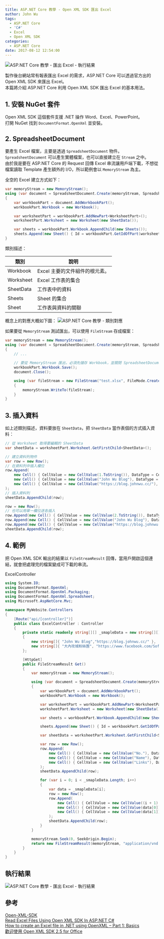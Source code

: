 ```yaml
---
title: ASP.NET Core 教學 - Open XML SDK 匯出 Excel
author: John Wu
tags:
  - ASP.NET Core
  - 'C#'
  - Excel
  - Open XML SDK
categories:
  - ASP.NET Core
date: 2017-08-12 12:54:00
---
```

![ASP.NET Core 教學 - 匯出 Excel - 執行結果](/images/x294.png)

製作後台網站常有報表匯出 Excel 的需求，ASP.NET Core 可以透過官方出的 Open XML SDK 來匯出 Excel。  
本篇將介紹 ASP.NET Core 利用 Open XML SDK 匯出 Excel 的基本用法。  

<!-- more -->

## 1. 安裝 NuGet 套件

Open XML SDK 這個套件支援 .NET 操作 Word、Excel、PowerPoint。  
打開 NuGet 找到 `DocumentFormat.OpenXml` 並安裝。  

## 2. SpreadsheetDocument

要產生 Excel 檔案，主要是透過 `SpreadsheetDocument` 物件。  
`SpreadsheetDocument` 可以產生實體檔案，也可以直接建立在 `Stream` 之中。  
由於我是要在 ASP.NET Core 的 Request 回傳 Excel 串流讓用戶端下載，不想從檔案讀取 Template 產生額外的 I/O，所以範例會以 `MemoryStream` 為主。  

全空的 Excel 建立方式如下：
```cs
var memoryStream = new MemoryStream();
using (var document = SpreadsheetDocument.Create(memoryStream, SpreadsheetDocumentType.Workbook))
{
    var workbookPart = document.AddWorkbookPart();
    workbookPart.Workbook = new Workbook();

    var worksheetPart = workbookPart.AddNewPart<WorksheetPart>();
    worksheetPart.Worksheet = new Worksheet(new SheetData());

    var sheets = workbookPart.Workbook.AppendChild(new Sheets());
    sheets.Append(new Sheet() { Id = workbookPart.GetIdOfPart(worksheetPart), SheetId = 1, Name = "Sheet 1" });
}
```

類別描述：  

| 類別 | 說明 |
| ------ | ------ |
| Workbook | Excel 主要的文件組件的根元素。 |
| Worksheet | Excel 工作表的集合 |
| SheetData | 工作表中的資料 |
| Sheets | Sheet 的集合 |
| Sheet | 工作表與資料的關聯 |

概念上的對應大概如下圖：
![ASP.NET Core 教學 - 類別對應](/images/x294.gif)

如果要從 `MemoryStream` 測試匯出，可以使用 `FileStream` 存成檔案：
```cs
var memoryStream = new MemoryStream();
using (var document = SpreadsheetDocument.Create(memoryStream, SpreadsheetDocumentType.Workbook))
{
    // ...
    
    // 要從 MemoryStream 匯出，必須先儲存 Workbook，並關閉 SpreadsheetDocument 物件
    workbookPart.Workbook.Save();
    document.Close();

    using (var fileStream = new FileStream("test.xlsx", FileMode.Create))
    {
        memoryStream.WriteTo(fileStream);
    }
}
```

## 3. 插入資料

如上述類別描述，資料要放在 `SheetData`，把 `SheetData` 當作表個的方式插入資料：

```cs
// 從 Worksheet 取得要編輯的 SheetData
var sheetData = worksheetPart.Worksheet.GetFirstChild<SheetData>();

// 建立資料列物件
var row = new Row();
// 在資料列中插入欄位
row.Append(
    new Cell() { CellValue = new CellValue(1.ToString()), DataType = CellValues.Number },
    new Cell() { CellValue = new CellValue("John Wu Blog"), DataType = CellValues.String },
    new Cell() { CellValue = new CellValue("https://blog.johnwu.cc/"), DataType = CellValues.String }
);
// 插入資料列 
sheetData.AppendChild(row);

row = new Row();
// 也可以用單一欄位逐各插入
row.Append(new Cell() { CellValue = new CellValue(2.ToString()), DataType = CellValues.Number });
row.Append(new Cell() { CellValue = new CellValue("John Wu Blog"), DataType = CellValues.String });
row.Append(new Cell() { CellValue = new CellValue("https://blog.johnwu.cc/"), DataType = CellValues.String });
sheetData.AppendChild(row);
```
## 4. 範例

把 Open XML SDK 輸出的結果以 `FileStreamResult` 回傳，當用戶開啟這個連結，就會把處理完的檔案變成可下載的串流。  

ExcelController
```cs
using System.IO;
using DocumentFormat.OpenXml;
using DocumentFormat.OpenXml.Packaging;
using DocumentFormat.OpenXml.Spreadsheet;
using Microsoft.AspNetCore.Mvc;

namespace MyWebsite.Controllers
{
    [Route("api/[controller]")]
    public class ExcelController : Controller
    {
        private static readonly string[][] _smapleData = new string[][]
        {
            new string[]{ "John Wu Blog","https://blog.johnwu.cc/" },
            new string[]{ "大內攻城粉絲團", "https://www.facebook.com/SoftwareENG.NET" }
        };

        [HttpGet]
        public FileStreamResult Get()
        {
            var memoryStream = new MemoryStream();

            using (var document = SpreadsheetDocument.Create(memoryStream, SpreadsheetDocumentType.Workbook))
            {
                var workbookPart = document.AddWorkbookPart();
                workbookPart.Workbook = new Workbook();

                var worksheetPart = workbookPart.AddNewPart<WorksheetPart>();
                worksheetPart.Worksheet = new Worksheet(new SheetData());

                var sheets = workbookPart.Workbook.AppendChild(new Sheets());

                sheets.Append(new Sheet() { Id = workbookPart.GetIdOfPart(worksheetPart), SheetId = 1, Name = "Sheet 1" });

                var sheetData = worksheetPart.Worksheet.GetFirstChild<SheetData>();

                var row = new Row();
                row.Append(
                    new Cell() { CellValue = new CellValue("No."), DataType = CellValues.String },
                    new Cell() { CellValue = new CellValue("Name"), DataType = CellValues.String },
                    new Cell() { CellValue = new CellValue("Links"), DataType = CellValues.String }
                );
                sheetData.AppendChild(row);

                for (var i = 0; i < _smapleData.Length; i++)
                {
                    var data = _smapleData[i];
                    row = new Row();
                    row.Append(
                        new Cell() { CellValue = new CellValue((i + 1).ToString()), DataType = CellValues.Number },
                        new Cell() { CellValue = new CellValue(data[0]), DataType = CellValues.String },
                        new Cell() { CellValue = new CellValue(data[1]), DataType = CellValues.String }
                    );
                    sheetData.AppendChild(row);
                }
            }

            memoryStream.Seek(0, SeekOrigin.Begin);
            return new FileStreamResult(memoryStream, "application/vnd.openxmlformats-officedocument.spreadsheetml.sheet");
        }
    }
}
```

## 執行結果

![ASP.NET Core 教學 - 匯出 Excel - 執行結果](/images/x294.png)

## 參考

[Open-XML-SDK](https://github.com/OfficeDev/Open-XML-SDK)  
[Read Excel Files Using Open XML SDK In ASP.NET C#](https://social.technet.microsoft.com/wiki/contents/articles/35010.read-excel-files-using-open-xml-sdk-in-asp-net-c.aspx)  
[How to create an Excel file in .NET using OpenXML – Part 1: Basics](http://www.dispatchertimer.com/tutorial/how-to-create-an-excel-file-in-net-using-openxml-part-1-basics/)  
[歡迎使用 Open XML SDK 2.5 for Office](https://msdn.microsoft.com/zh-tw/library/office/bb448854.aspx)  
